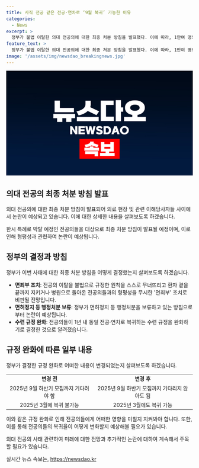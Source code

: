 ```yaml
---
title: 사직 전공 같은 전공·연차로 ‘9월 복귀’ 가능한 이유
categories:
  - News
excerpt: >
  정부가 불법 이탈한 의대 전공의에 대한 최종 처분 방침을 발표했다. 이에 따라, 1만여 명의 미복귀 전공의에게는 내년 3월까지 기회가 박탈될 전망이다. 이번 결정은 전공의 이탈을 불법으로 규정한 원칙을 무너뜨리고 형평성을 무시한 것으로 지적받고 있다. 정부의 고육책은 전공의 복귀율을 높이기 위한 것으로 해석되지만, 논란은 여전히 이어지고 있다.
feature_text: >
  정부가 불법 이탈한 의대 전공의에 대한 최종 처분 방침을 발표했다. 이에 따라, 1만여 명의 미복귀 전공의에게는 내년 3월까지 기회가 박탈될 전망이다. 이번 결정은 전공의 이탈을 불법으로 규정한 원칙을 무너뜨리고 형평성을 무시한 것으로 지적받고 있다. 정부의 고육책은 전공의 복귀율을 높이기 위한 것으로 해석되지만, 논란은 여전히 이어지고 있다.
image: '/assets/img/newsdao_breakingnews.jpg'
---
```


<p><img src="/assets/img/newsdao_breakingnews.jpg" alt="implanttips 속보" /></p>

<h2 data-ke-size="size26">의대 전공의 최종 처분 방침 발표</h2>

<p>의대 전공의에 대한 최종 처분 방침이 발표되어 의료 현장 및 관련 이해당사자들 사이에서 논란이 예상되고 있습니다. 이에 대한 상세한 내용을 살펴보도록 하겠습니다.</p>

<p data-ke-size="size16">한시 특례로 박탈 예정인 전공의들을 대상으로 최종 처분 방침이 발표될 예정이며, 이로 인해 형평성과 관련하여 논란이 예상됩니다.</p>

<h2 data-ke-size="size26">정부의 결정과 방침</h2>

<p>정부가 이번 사태에 대한 최종 처분 방침을 어떻게 결정했는지 살펴보도록 하겠습니다.</p>

<ul>
  <li><b>면죄부 조치</b>: 전공의 이탈을 불법으로 규정한 원칙을 스스로 무너뜨리고 환자 곁을 끝까지 지키거나 병원으로 돌아온 전공의들과의 형평성을 무시한 '면죄부' 조치로 비판될 전망입니다.</li>
  <li><b>면허정지 등 행정처분 보류</b>: 정부가 면허정지 등 행정처분을 보류하고 있는 방침으로부터 논란이 예상됩니다.</li>
  <li><b>수련 규정 완화</b>: 전공의들이 1년 내 동일 전공·연차로 복귀하는 수련 규정을 완화하기로 결정한 것으로 알려졌습니다.</li>
</ul>

<h2 data-ke-size="size26">규정 완화에 따른 일부 내용</h2>

<p>정부가 결정한 규정 완화로 어떠한 내용이 변경되었는지 살펴보도록 하겠습니다.</p>

<table>
  <tr>
    <td style="text-align: center; height: 17px;"><b>변경 전</b></td>
    <td style="text-align: center; height: 17px;"><b>변경 후</b></td>
  </tr>
  <tr>
    <td style="text-align: center; height: 17px;">2025년 9월 하반기 모집까지 기다려야 함</td>
    <td style="text-align: center; height: 17px;">2025년 9월 하반기 모집까지 기다리지 않아도 됨</td>
  </tr>
  <tr>
    <td style="text-align: center; height: 17px;">2025년 3월에 복귀 불가능</td>
    <td style="text-align: center; height: 17px;">2025년 3월에도 복귀 가능</td>
  </tr>
</table>

<p data-ke-size="size16">이와 같은 규정 완화로 인해 전공의들에게 어떠한 영향을 미칠지 지켜봐야 합니다. 또한, 이를 통해 전공의들의 복귀율이 어떻게 변화할지 예상해볼 필요가 있습니다.</p>

<p>의대 전공의 사태 관련하여 미래에 대한 전망과 추가적인 논란에 대하여 계속해서 주목할 필요가 있습니다.</p>
실시간 뉴스 속보는, <a href="https://newsdao.kr" rel="dofollow">https://newsdao.kr</a>


